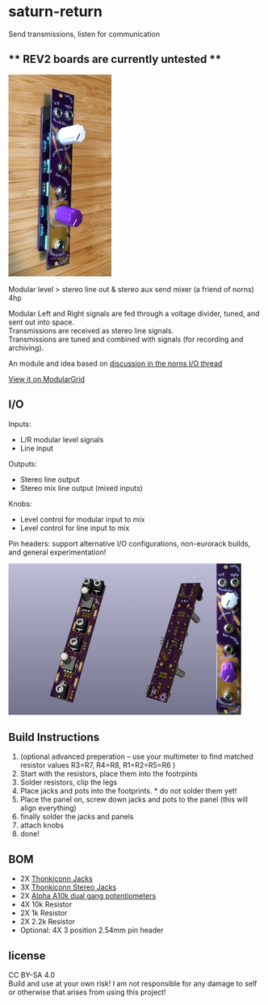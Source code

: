 # saturn-return
Send transmissions, listen for communication

## ** REV2 boards are  currently untested **


<img src="images/assembled.jpg" height="400px">

Modular level > stereo line out &amp; stereo aux send mixer (a friend of norns)
4hp

Modular Left and Right signals are fed through a voltage divider, tuned, and sent out into space.      
Transmissions are received as stereo line signals.     
Transmissions are tuned and combined with signals (for recording and archiving).    

An module and idea based on [discussion in the norns I/O thread](https://llllllll.co/t/norns-audio-in-out-specs/30256/37?u=bmoren)

[View it on ModularGrid](https://www.modulargrid.net/e/other-unknown-saturn-return)

## I/O

Inputs:
+ L/R modular level signals
+ Line input

Outputs: 
+ Stereo line output
+ Stereo mix line output (mixed inputs)

Knobs:
+ Level control for modular input to mix
+ Level control for line input to mix

Pin headers:
support alternative I/O configurations, non-eurorack builds, and general experimentation!

<img src="images/pcb1.png" height="300px"><img src="images/pcb2.png" height="300px"><img src="images/modular-grid-panel.jpg" height="300px">

## Build Instructions
1. (optional advanced preperation – use your multimeter to find matched resistor values R3=R7, R4=R8, R1=R2=R5=R6 )
1. Start with the resistors, place them into the footrpints
1. Solder resistors, clip the legs
1. Place jacks and pots into the footprints. * do not solder them yet!
1. Place the panel on, screw down jacks and pots to the panel (this will align everything)
1. finally solder the jacks and panels
1. attach knobs
1. done!

## BOM
+ 2X [Thonkiconn Jacks](https://www.thonk.co.uk/shop/3-5mm-jacks/)
+ 3X [Thonkiconn Stereo Jacks](https://www.thonk.co.uk/shop/3-5mm-jacks/)
+ 2X [Alpha A10k dual gang potentiometers](https://www.thonk.co.uk/shop/alpha-9mm-pots-dshaft/)
+ 4X 10k Resistor
+ 2X 1k Resistor
+ 2X 2.2k Resistor
+ Optional: 4X 3 position 2.54mm pin header

## license 

CC BY-SA 4.0     
Build and use at your own risk! I am not responsible for any damage to self or otherwise that arises from using this project!
